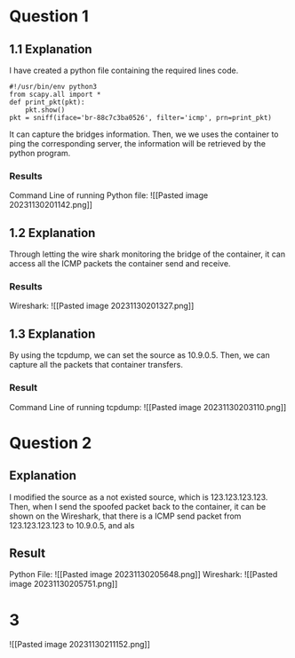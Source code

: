 # Question 1 
## 1.1 Explanation
I have created a python file containing the required lines code. 
```
#!/usr/bin/env python3
from scapy.all import *
def print_pkt(pkt):
    pkt.show()
pkt = sniff(iface='br-88c7c3ba0526', filter='icmp', prn=print_pkt)

```
It can capture the bridges information. Then, we we uses the container to ping the corresponding server, the information will be retrieved by the python program. 
### Results
Command Line of running Python file: 
![[Pasted image 20231130201142.png]]
## 1.2 Explanation
Through letting the wire shark monitoring the bridge of the container, it can access all the ICMP packets the container send and receive. 

### Results
Wireshark: 
![[Pasted image 20231130201327.png]]
## 1.3 Explanation
By using the tcpdump, we can set the source as 10.9.0.5. Then, we can capture all the packets that container transfers. 
### Result
Command Line of running tcpdump: 
![[Pasted image 20231130203110.png]]

# Question 2
## Explanation
I modified the source as a not existed source, which is 123.123.123.123. Then, when I send the spoofed packet back to the container, it can be shown on the Wireshark, that there is a ICMP send packet from 123.123.123.123 to 10.9.0.5, and als
## Result
Python File: 
![[Pasted image 20231130205648.png]]
Wireshark: 
![[Pasted image 20231130205751.png]]
# 3
![[Pasted image 20231130211152.png]]